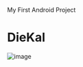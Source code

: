 My First Android Project

# DieKal

![image](https://github.com/minibe0/DieKal/assets/61962925/81c0e8fe-5651-4c32-ab4a-ee3a45e21dad)
